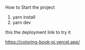 How to Start the project

1. yarn install
2. yarn dev


this the deployment link to try it

https://coloring-book-pi.vercel.app/
